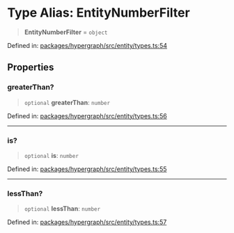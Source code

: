 # Type Alias: EntityNumberFilter

> **EntityNumberFilter** = `object`

Defined in: [packages/hypergraph/src/entity/types.ts:54](https://github.com/hashirpm/hypergraph/blob/ab4ea1cdb9430798142e0d735aac9d31c2cf0ae0/packages/hypergraph/src/entity/types.ts#L54)

## Properties

### greaterThan?

> `optional` **greaterThan**: `number`

Defined in: [packages/hypergraph/src/entity/types.ts:56](https://github.com/hashirpm/hypergraph/blob/ab4ea1cdb9430798142e0d735aac9d31c2cf0ae0/packages/hypergraph/src/entity/types.ts#L56)

***

### is?

> `optional` **is**: `number`

Defined in: [packages/hypergraph/src/entity/types.ts:55](https://github.com/hashirpm/hypergraph/blob/ab4ea1cdb9430798142e0d735aac9d31c2cf0ae0/packages/hypergraph/src/entity/types.ts#L55)

***

### lessThan?

> `optional` **lessThan**: `number`

Defined in: [packages/hypergraph/src/entity/types.ts:57](https://github.com/hashirpm/hypergraph/blob/ab4ea1cdb9430798142e0d735aac9d31c2cf0ae0/packages/hypergraph/src/entity/types.ts#L57)
